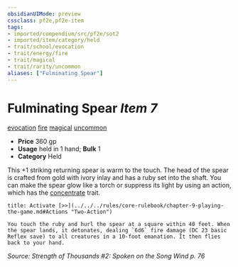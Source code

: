 ```yaml
---
obsidianUIMode: preview
cssclass: pf2e,pf2e-item
tags:
- imported/compendium/src/pf2e/sot2
- imported/item/category/held
- trait/school/evocation
- trait/energy/fire
- trait/magical
- trait/rarity/uncommon
aliases: ["Fulminating Spear"]
---
```

# Fulminating Spear *Item 7*  
[evocation](evocation.md)  [fire](fire.md)  [magical](magical.md)  [uncommon](uncommon.md)  

- **Price** 360 gp
- **Usage** held in 1 hand; **Bulk** 1
- **Category** Held

This +1 striking returning spear is warm to the touch. The head of the spear is crafted from gold with ivory inlay and has a ruby set into the shaft. You can make the spear glow like a torch or suppress its light by using an action, which has the [concentrate](concentrate.md) trait.

```ad-embed-ability
title: Activate [>>](../../../rules/core-rulebook/chapter-9-playing-the-game.md#Actions "Two-Action")

You touch the ruby and hurl the spear at a square within 40 feet. When the spear lands, it detonates, dealing `6d6` fire damage (DC 23 basic Reflex save) to all creatures in a 10-foot emanation. It then flies back to your hand.
```

*Source: Strength of Thousands #2: Spoken on the Song Wind p. 76*
